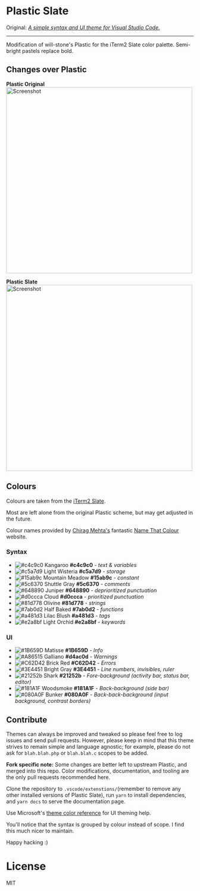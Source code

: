 # Plastic Slate

Original: _[A simple syntax and UI theme for Visual Studio Code.](http://wstone.io/plastic/)_

---

Modification of will-stone's Plastic for the iTerm2 Slate color palette. Semi-bright pastels replace bold.

## Changes over Plastic

**Plastic Original**  
<img src="https://raw.githubusercontent.com/kayteh/plastic-slate/master/docs/screenshot-orig.png" width="500" alt="Screenshot">

**Plastic Slate**  
<img src="https://raw.githubusercontent.com/kayteh/plastic-slate/master/docs/screenshot-slate.png" width="500" alt="Screenshot">

## Colours

Colours are taken from the [iTerm2 Slate](https://github.com/mbadolato/iTerm2-Color-Schemes#slate).

Most are left alone from the original Plastic scheme, but may get adjusted in the future.

Colour names provided by [Chirag Mehta's](http://chir.ag/about) fantastic [Name That Colour](http://chir.ag/projects/name-that-color/) website.


### Syntax

* ![#c4c9c0](https://placehold.it/15/c4c9c0/000000?text=+) Kangaroo **#c4c9c0** - _text & variables_
* ![#c5a7d9](https://placehold.it/15/c5a7d9/000000?text=+) Light Wisteria **#c5a7d9** - _storage_
* ![#15ab9c](https://placehold.it/15/15ab9c/000000?text=+) Mountain Meadow **#15ab9c** - _constant_
* ![#5c6370](https://placehold.it/15/5c6370/000000?text=+) Shuttle Gray **#5c6370** - _comments_
* ![#648890](https://placehold.it/15/648890/000000?text=+) Juniper **#648890** - _deprioritized punctuation_
* ![#d0ccca](https://placehold.it/15/d0ccca/000000?text=+) Cloud **#d0ccca** - _prioritized punctuation_
* ![#81d778](https://placehold.it/15/81d778/000000?text=+) Olivine **#81d778** - _strings_
* ![#7ab0d2](https://placehold.it/15/7ab0d2/000000?text=+) Half Baked **#7ab0d2** - _functions_
* ![#a481d3](https://placehold.it/15/a481d3/000000?text=+) Lilac Blush **#a481d3** - _tags_
* ![#e2a8bf](https://placehold.it/15/e2a8bf/000000?text=+) Light Orchid **#e2a8bf** - _keywords_

### UI

* ![#1B659D](https://placehold.it/15/1B659D/000000?text=+) Matisse **#1B659D** - _Info_
* ![#A86515](https://placehold.it/15/d4ac0d/000000?text=+) Galliano **#d4ac0d** - _Warnings_
* ![#C62D42](https://placehold.it/15/C62D42/000000?text=+) Brick Red **#C62D42** - _Errors_
* ![#3E4451](https://placehold.it/15/3E4451/000000?text=+) Bright Gray **#3E4451** - _Line numbers, invisibles, ruler_
* ![#21252b](https://placehold.it/15/21252b/000000?text=+) Shark **#21252b** - _Fore-background (activity bar, status bar, editor)_
* ![#181A1F](https://placehold.it/15/181A1F/000000?text=+) Woodsmoke **#181A1F** - _Back-background (side bar)_
* ![#080A0F](https://placehold.it/15/080A0F/000000?text=+) Bunker **#080A0F** - _Back-back-background (input background, contrast borders)_


## Contribute

Themes can always be improved and tweaked so please feel free to log issues and send pull requests. However, please keep in mind that this theme strives to remain simple and language agnostic; for example, please do not ask for `blah.blah.php` or `blah.blah.c` scopes to be added.

**Fork specific note:** Some changes are better left to upstream Plastic, and merged into this repo. Color modifications, documentation, and tooling are the only pull requests recommended here.

Clone the repository to `.vscode/extenstions/`(remember to remove any other installed versions of Plastic Slate), run `yarn` to install dependencies, and `yarn docs` to serve the documentation page.

Use Microsoft's [theme color reference](https://code.visualstudio.com/docs/getstarted/theme-color-reference) for UI theming help.

You'll notice that the syntax is grouped by colour instead of scope. I find this much nicer to maintain.

Happy hacking :)

# License

MIT
